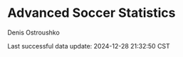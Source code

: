 # Advanced Soccer Statistics
Denis Ostroushko

<!-- gfm -->

Last successful data update: 2024-12-28 21:32:50 CST
